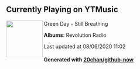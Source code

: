 ## Currently Playing on YTMusic

[<img align="left" width="100" src="https://lh3.googleusercontent.com/rkgOq94m1PFFOTfY7Q9Ma2WqEqE4qOXjQkeIlR6_5g0FvHamspYh4VI0lIcb3au3NMVLQ8m85Hz9FTVbkg">](https://music.youtube.com/channel/UC4JNeITH4P7G51C1hJoG6vQ)

Green Day - Still Breathing

**Albums**: Revolution Radio

Last updated at 08/06/2020 11:02

#### Generated with [20chan/github-now](https://github.com/20chan/github-now)


<!--
**20chan/20chan** is a ✨ _special_ ✨ repository because its `README.md` (this file) appears on your GitHub profile.

Here are some ideas to get you started:

- 🔭 I’m currently working on ...
- 🌱 I’m currently learning ...
- 👯 I’m looking to collaborate on ...
- 🤔 I’m looking for help with ...
- 💬 Ask me about ...
- 📫 How to reach me: ...
- 😄 Pronouns: ...
- ⚡ Fun fact: ...
-->
